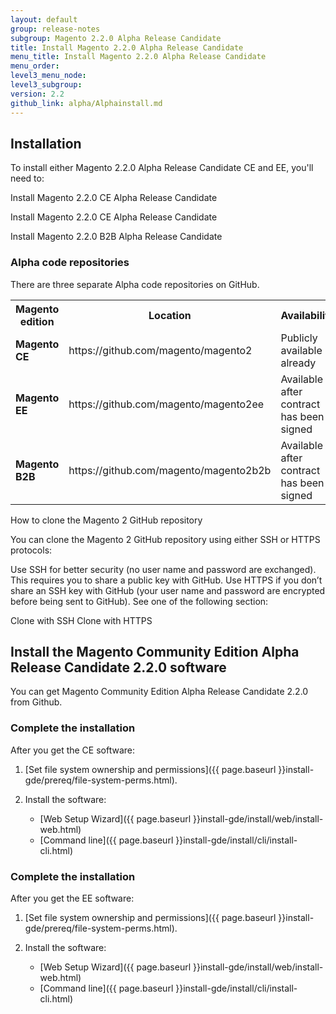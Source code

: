 ```yaml
---
layout: default
group: release-notes
subgroup: Magento 2.2.0 Alpha Release Candidate
title: Install Magento 2.2.0 Alpha Release Candidate
menu_title: Install Magento 2.2.0 Alpha Release Candidate
menu_order: 
level3_menu_node: 
level3_subgroup: 
version: 2.2
github_link: alpha/Alphainstall.md
---
```





## Installation 


To install either Magento 2.2.0 Alpha Release Candidate CE and EE, you'll need to: 

Install Magento 2.2.0 CE Alpha Release Candidate

Install Magento 2.2.0 CE Alpha Release Candidate

Install Magento 2.2.0 B2B Alpha Release Candidate


### Alpha code repositories

There are three separate Alpha code repositories on GitHub. 


<table>
  <tr>
    <th><b>Magento edition</b></th>
    <th><b>Location</b></th>
    <th><b>Availability</b></th>
  </tr>

<tr>
    <td><b>Magento CE</b></td>
    <td>https://github.com/magento/magento2</td>
    <td>Publicly available already</td>
</tr>

<tr>
    <td><b>Magento EE</b></td>
    <td>https://github.com/magento/magento2ee</td>
    <td>Available after contract has been signed</td>
</tr> 

<tr>
    <td><b>Magento B2B</b></td>
    <td>https://github.com/magento/magento2b2b</td>
    <td>Available after contract has been signed</td>
</tr>

</table>




How to clone the Magento 2 GitHub repository

You can clone the Magento 2 GitHub repository using either SSH or HTTPS protocols:

Use SSH for better security (no user name and password are exchanged). This requires you to share a public key with GitHub.
Use HTTPS if you don’t share an SSH key with GitHub (your user name and password are encrypted before being sent to GitHub).
See one of the following section:

Clone with SSH
Clone with HTTPS








## Install the Magento Community Edition Alpha Release Candidate 2.2.0 software
You can get Magento Community Edition Alpha Release Candidate 2.2.0 from Github. 



### Complete the installation 


After you get the CE software:

1.	[Set file system ownership and permissions]({{ page.baseurl }}install-gde/prereq/file-system-perms.html).
2.	Install the software:

	*	[Web Setup Wizard]({{ page.baseurl }}install-gde/install/web/install-web.html)
	*	[Command line]({{ page.baseurl }}install-gde/install/cli/install-cli.html)




### Complete the installation 

After you get the EE software:

1.	[Set file system ownership and permissions]({{ page.baseurl }}install-gde/prereq/file-system-perms.html).
2.	Install the software:

	*	[Web Setup Wizard]({{ page.baseurl }}install-gde/install/web/install-web.html)
	*	[Command line]({{ page.baseurl }}install-gde/install/cli/install-cli.html)








